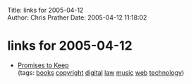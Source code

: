 Title: links for 2005-04-12  
Author: Chris Prather
Date: 2005-04-12 11:18:02

# links for 2005-04-12
<ul class="delicious">
	<li>
		<div class="delicious-link"><a href="http://www.tfisher.org/PTK.htm">Promises to Keep</a></div>
		<div class="delicious-tags">(tags: <a href="http://del.icio.us/perigrin/books">books</a> <a href="http://del.icio.us/perigrin/copyright">copyright</a> <a href="http://del.icio.us/perigrin/digital">digital</a> <a href="http://del.icio.us/perigrin/law">law</a> <a href="http://del.icio.us/perigrin/music">music</a> <a href="http://del.icio.us/perigrin/web">web</a> <a href="http://del.icio.us/perigrin/technology">technology</a>)</div>
	</li>
</ul>

